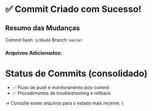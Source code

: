 # ✅ Commit Criado com Sucesso!

## Resumo das Mudanças

Commit hash: `1c96a9d`
Branch: `master`

### Arquivos Adicionados:

# Status de Commits (consolidado)


- ✅ Fluxo de push e monitoramento pós-commit
- ✅ Procedimentos de troubleshooting e rollback

→ Consulte esses arquivos para o estado mais recente.
   {
